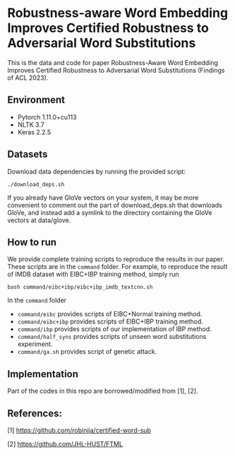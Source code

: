 # Robustness-aware Word Embedding Improves Certified Robustness to Adversarial Word Substitutions
This is the data and code for paper Robustness-Aware Word Embedding Improves Certified Robustness to Adversarial Word Substitutions (Findings of ACL 2023).
## Environment
* Pytorch 1.11.0+cu113
* NLTK 3.7
* Keras 2.2.5
## Datasets
Download data dependencies by running the provided script:
```shell
./download_deps.sh
```
If you already have GloVe vectors on your system, it may be more convenient to comment out the part of download_deps.sh that downloads GloVe, and instead add a symlink to the directory containing the GloVe vectors at data/glove.
## How to run
We provide complete training scripts to reproduce the results in our paper. These scripts are in the `command` folder. For example, to reproduce the result of IMDB dataset with EIBC+IBP training method, simply run
```shell
bash command/eibc+ibp/eibc+ibp_imdb_textcnn.sh
```
In the `command` folder
* `command/eibc` provides scripts of EIBC+Normal training method.
* `command/eibc+ibp` provides scripts of EIBC+IBP training method.
* `command/ibp` provides scripts of our implementation of IBP method.
* `command/half_syns` provides scripts of unseen word substitutions experiment.
* `command/ga.sh` provides script of genetic attack.
## Implementation
Part of the codes in this repo are borrowed/modified from [1], [2].
## References:
[1] https://github.com/robinjia/certified-word-sub

[2] https://github.com/JHL-HUST/FTML